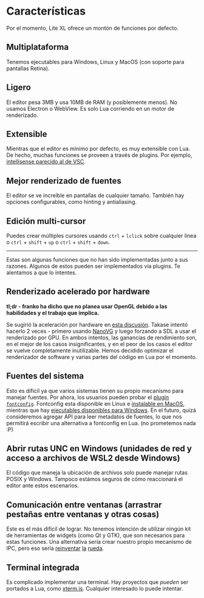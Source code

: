 # Características

Por el momento, Lite XL ofrece un montón de funciones por defecto.

## Multiplataforma
Tenemos ejecutables para Windows, Linux y MacOS (con soporte para pantallas Retina).

## Ligero
El editor pesa 3MB y usa 10MB de RAM (y posiblemente menos).
No usamos Electron o WebView. Es solo Lua corriendo en un motor de renderizado.

## Extensible
Mientras que el editor es mínimo por defecto, es muy extensible con Lua.
De hecho, muchas funciones se proveen a través de plugins. Por ejemplo,
[intellisense parecido al de VSC](https://github.com/lite-xl/lite-xl-lsp).

## Mejor renderizado de fuentes
El editor se ve increíble en pantallas de cualquier tamaño.
También hay opciones configurables, como hinting y antialiasing.

## Edición multi-cursor
Puedes crear múltiples cursores usando `ctrl` + `lclick` sobre cualquier linea
o `ctrl` + `shift` + `up` o `ctrl` + `shift` + `down`.

---

Estas son algunas funciones que no han sido implementadas junto a sus razones.
Algunos de estos pueden ser implementados vía plugins.
Te alentamos a que lo intentes.

## Renderizado acelerado por hardware
**tl;dr -  franko ha dicho que no planea usar OpenGL debido a las habilidades y el trabajo que implica.**

Se sugirió la aceleración por hardware en [esta discusión](https://github.com/lite-xl/lite-xl/discussions/450).
Takase intentó hacerlo 2 veces - primero usando [NanoVG](https://github.com/inniyah/nanovg)
y luego forzando a SDL a usar el renderizado por GPU.
En ambos intentos, las ganancias de rendimiento son, en el mejor de los casos insignificantes,
y en el peor de los casos el editor se vuelve completamente inutilizable.
Hemos decidido optimizar el renderizador de software y varias partes del código en Lua por el momento.

## Fuentes del sistema
Esto es dificil ya que varios sistemas tienen su propio mecanismo para manejar fuentes.
Por ahora, los usuarios pueden probar el [plugin `fontconfig`](https://github.com/lite-xl/lite-xl-plugins/blob/master/plugins/fontconfig.lua).
Fontconfig esta disponible en Linux e [instalable en MacOS](https://formulae.brew.sh/formula/fontconfig),
mientras que hay [ejecutables disponibles para Windows](https://github.com/takase1121/mingw-w64-fontconfig).
En el futuro, quizá consideremos agregar API para leer metadatos de fuentes, lo que nos permitirá escribir
una alternativa a fontconfig en Lua. (no prometemos nada :P)

## Abrir rutas UNC en Windows (unidades de red y acceso a archivos de WSL2 desde Windows)
El código que maneja la ubicación de archivos solo puede manejar rutas POSIX y Windows.
Tampoco estámos seguros de cómo reaccionará el editor ante estos escenarios.

## Comunicación entre ventanas (arrastrar pestañas entre ventanas y otras cosas)
Este es el más dificil de lograr. No tenemos intención de utilizar ningún kit de herramientas de widgets
(como Qt y GTK), que son necesarios para estas funciones. Una alternativa sería crear nuestro propio mecanismo de IPC,
pero eso sería [reinventar](https://es.wikipedia.org/wiki/D-Bus) [la](https://es.wikipedia.org/wiki/ICCCM) [rueda](https://github.com/swaywm/wlroots).

## Terminal integrada
Es complicado implementar una terminal.
Hay proyectos que _pueden_ ser portados a Lua, como [xterm.js](https://xtermjs.org).
Cualquier interesado lo puede intentar.
